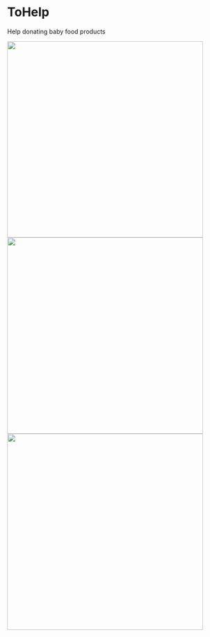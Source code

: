 # ToHelp
Help donating baby food products

<img src="https://user-images.githubusercontent.com/34707669/65157880-1d893380-da3a-11e9-98da-386fadb92be9.jpg" height="450">
<img src="https://user-images.githubusercontent.com/34707669/65158171-96888b00-da3a-11e9-9f1f-eb01a92963c5.jpg" height="450">
<img src="https://user-images.githubusercontent.com/34707669/65158221-a7d19780-da3a-11e9-8981-3870f73e9bdf.jpg" height="450">
